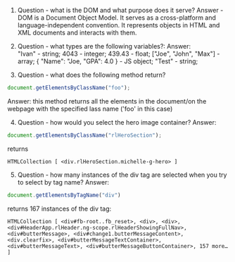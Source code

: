 1. Question - what is the DOM and what purpose does it serve?
Answer - DOM is a Document Object Model.  It serves as a cross-platform and language-independent convention.  It represents objects in HTML and XML documents and interacts with them. 

2. Question - what types are the following variables?:
Answer:    
    "Ivan" - string;
    4043 - integer;
    439.43 - float;
    ["Joe", "John", "Max"] - array;
    { "Name": "Joe, "GPA": 4.0 } - JS object;
    "Test" - string;

3. Question -  what does the following method return?
```javascript
document.getElementsByClassName("foo"); 
```
Answer: this method returns all the elements in the document/on the webpage with the specified lass name ('foo' in this case)

4. Question - how would you select the hero image container? 
Answer: 
```javascript
document.getElementsByClassName("rlHeroSection");
```
returns
```
HTMLCollection [ <div.rlHeroSection.michelle-g-hero> ]
```

5. Question - how many instances of the div tag are selected when you try to select by tag name?
Answer: 
```javascript
document.getElementsByTagName("div")
```

returns 167 instances of the div tag:
```
HTMLCollection [ <div#fb-root..fb_reset>, <div>, <div>, <div#HeaderApp.rlHeader.ng-scope.rlHeaderShowingFullNav>, <div#butterMessage>, <div#change1.butterMessageContent>, <div.clearfix>, <div#butterMessageTextContainer>, <div#butterMessageText>, <div#butterMessageButtonContainer>, 157 more… ]
```
